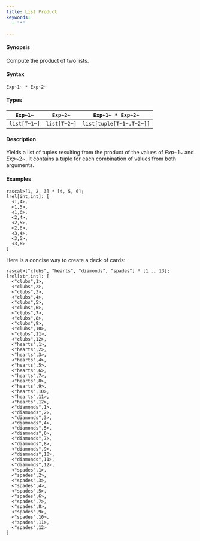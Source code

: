 ```yaml
---
title: List Product
keywords:
  - "*"

---
```


#### Synopsis

Compute the product of two lists.

#### Syntax

`Exp~1~ * Exp~2~`

#### Types

| `Exp~1~`     |  `Exp~2~`     | `Exp~1~ * Exp~2~`          |
| --- | --- | --- |
| `list[T~1~]` |  `list[T~2~]` | `list[tuple[T~1~,T~2~]]`   |

#### Description

Yields a list of tuples resulting from the product of the values of _Exp_~1~ and _Exp_~2~. 
It contains a tuple for each combination of values from both arguments.

#### Examples

```rascal-shell 
rascal>[1, 2, 3] * [4, 5, 6];
lrel[int,int]: [
  <1,4>,
  <1,5>,
  <1,6>,
  <2,4>,
  <2,5>,
  <2,6>,
  <3,4>,
  <3,5>,
  <3,6>
]
```
Here is a concise way to create a deck of cards:

```rascal-shell 
rascal>["clubs", "hearts", "diamonds", "spades"] * [1 .. 13];
lrel[str,int]: [
  <"clubs",1>,
  <"clubs",2>,
  <"clubs",3>,
  <"clubs",4>,
  <"clubs",5>,
  <"clubs",6>,
  <"clubs",7>,
  <"clubs",8>,
  <"clubs",9>,
  <"clubs",10>,
  <"clubs",11>,
  <"clubs",12>,
  <"hearts",1>,
  <"hearts",2>,
  <"hearts",3>,
  <"hearts",4>,
  <"hearts",5>,
  <"hearts",6>,
  <"hearts",7>,
  <"hearts",8>,
  <"hearts",9>,
  <"hearts",10>,
  <"hearts",11>,
  <"hearts",12>,
  <"diamonds",1>,
  <"diamonds",2>,
  <"diamonds",3>,
  <"diamonds",4>,
  <"diamonds",5>,
  <"diamonds",6>,
  <"diamonds",7>,
  <"diamonds",8>,
  <"diamonds",9>,
  <"diamonds",10>,
  <"diamonds",11>,
  <"diamonds",12>,
  <"spades",1>,
  <"spades",2>,
  <"spades",3>,
  <"spades",4>,
  <"spades",5>,
  <"spades",6>,
  <"spades",7>,
  <"spades",8>,
  <"spades",9>,
  <"spades",10>,
  <"spades",11>,
  <"spades",12>
]
```

